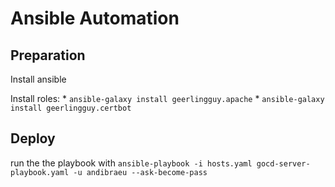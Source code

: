 # Ansible Automation

## Preparation

Install ansible

Install roles:
    * `ansible-galaxy install geerlingguy.apache`
    * `ansible-galaxy install geerlingguy.certbot`

## Deploy

run the the playbook with `ansible-playbook -i hosts.yaml gocd-server-playbook.yaml -u andibraeu --ask-become-pass`
